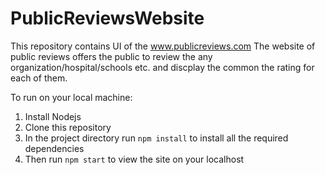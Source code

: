 # PublicReviewsWebsite
This repository contains UI of the www.publicreviews.com
The website of public reviews offers the public to review the any organization/hospital/schools etc. and discplay the common the rating for each of them.

To run on your local machine:
1) Install Nodejs
2) Clone this repository
3) In the project directory run `npm install` to install all the required dependencies
4) Then run `npm start` to view the site on your localhost

